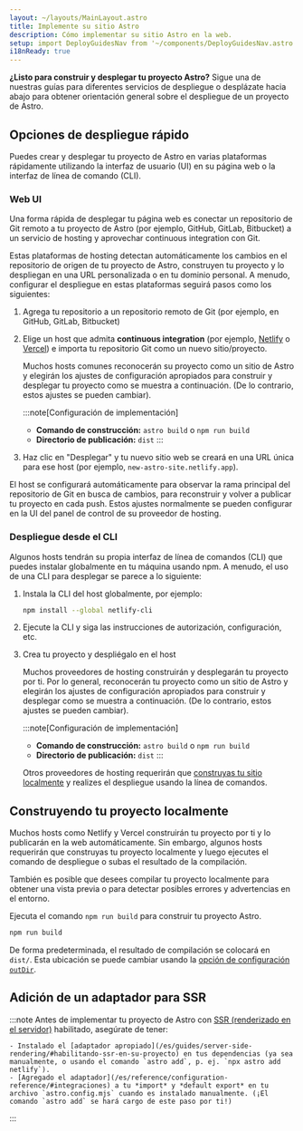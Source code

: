 ```yaml
---
layout: ~/layouts/MainLayout.astro
title: Implemente su sitio Astro
description: Cómo implementar su sitio Astro en la web.
setup: import DeployGuidesNav from '~/components/DeployGuidesNav.astro';
i18nReady: true
---
```

**¿Listo para construir y desplegar tu proyecto Astro?** Sigue una de nuestras guías para diferentes servicios de despliegue o desplázate hacia abajo para obtener orientación general sobre el despliegue de un proyecto de Astro.

<DeployGuidesNav />

## Opciones de despliegue rápido

Puedes crear y desplegar tu proyecto de Astro en varias plataformas rápidamente utilizando la interfaz de usuario (UI) en su página web o la interfaz de línea de comando (CLI).

### Web UI 

Una forma rápida de desplegar tu página web es conectar un repositorio de Git remoto a tu proyecto de Astro (por ejemplo, GitHub, GitLab, Bitbucket) a un servicio de hosting y aprovechar continuous integration con Git.

Estas plataformas de hosting detectan automáticamente los cambios en el repositorio de origen de tu proyecto de Astro, construyen tu proyecto y lo despliegan en una URL personalizada o en tu dominio personal. A menudo, configurar el despliegue en estas plataformas seguirá pasos como los siguientes:

1. Agrega tu repositorio a un repositorio remoto de Git (por ejemplo, en GitHub, GitLab, Bitbucket)

1. Elige un host que admita **continuous integration** (por ejemplo, [Netlify](/es/guides/deploy/netlify/) o [Vercel](/es/guides/deploy/vercel/)) e importa tu repositorio Git como un nuevo sitio/proyecto.

    Muchos hosts comunes reconocerán su proyecto como un sitio de Astro y elegirán los ajustes de configuración apropiados para construir y desplegar tu proyecto como se muestra a continuación. (De lo contrario, estos ajustes se pueden cambiar).

    :::note[Configuración de implementación]
    - **Comando de construcción:** `astro build` o `npm run build`
    - **Directorio de publicación:** `dist`
    :::

1. Haz clic en "Desplegar" y tu nuevo sitio web se creará en una URL única para ese host (por ejemplo, `new-astro-site.netlify.app`).


El host se configurará automáticamente para observar la rama principal del repositorio de Git en busca de cambios, para reconstruir y volver a publicar tu proyecto en cada push. Estos ajustes normalmente se pueden configurar en la UI del panel de control de su proveedor de hosting.

### Despliegue desde el CLI

Algunos hosts tendrán su propia interfaz de línea de comandos (CLI) que puedes instalar globalmente en tu máquina usando npm. A menudo, el uso de una CLI para desplegar se parece a lo siguiente:

1. Instala la CLI del host globalmente, por ejemplo:

    ```bash
    npm install --global netlify-cli
    ```

1. Ejecute la CLI y siga las instrucciones de autorización, configuración, etc.

1. Crea tu proyecto y despliégalo en el host

    Muchos proveedores de hosting construirán y desplegarán tu proyecto por ti. Por lo general, reconocerán tu proyecto como un sitio de Astro y elegirán los ajustes de configuración apropiados para construir y desplegar como se muestra a continuación. (De lo contrario, estos ajustes se pueden cambiar).

    :::note[Configuración de implementación]
    - **Comando de construcción:** `astro build` o `npm run build`
    - **Directorio de publicación:** `dist`
    :::


    Otros proveedores de hosting requerirán que [construyas tu sitio localmente](#construyendo-tu-proyecto-localmente) y realizes el despliegue usando la línea de comandos.

## Construyendo tu proyecto localmente

Muchos hosts como Netlify y Vercel construirán tu proyecto por ti y lo publicarán en la web automáticamente. Sin embargo, algunos hosts requerirán que construyas tu proyecto localmente y luego ejecutes el comando de despliegue o subas el resultado de la compilación.

También es posible que desees compilar tu proyecto localmente para obtener una vista previa o para detectar posibles errores y advertencias en el entorno.

Ejecuta el comando `npm run build` para construir tu proyecto Astro.

```bash
npm run build
```

De forma predeterminada, el resultado de compilación se colocará en `dist/`. Esta ubicación se puede cambiar usando la [opción de configuración `outDir`](/es/reference/configuration-reference/#outdir). 

## Adición de un adaptador para SSR

:::note
Antes de implementar tu proyecto de Astro con [SSR (renderizado en el servidor)](/es/guides/server-side-rendering/) habilitado, asegúrate de tener:

    - Instalado el [adaptador apropiado](/es/guides/server-side-rendering/#habilitando-ssr-en-su-proyecto) en tus dependencias (ya sea manualmente, o usando el comando `astro add`, p. ej. `npx astro add netlify`).
    - [Agregado el adaptador](/es/reference/configuration-reference/#integraciones) a tu *import* y *default export* en tu archivo `astro.config.mjs` cuando es instalado manualmente. (¡El comando `astro add` se hará cargo de este paso por ti!)
:::

